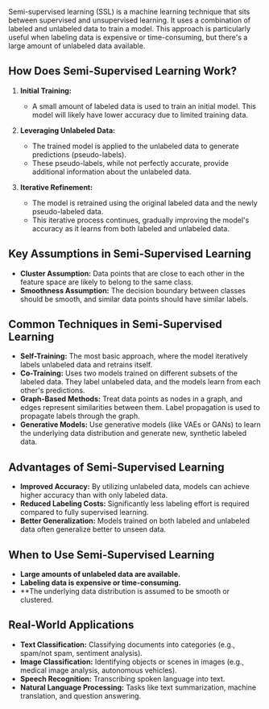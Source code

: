 
Semi-supervised learning (SSL) is a machine learning technique that sits between supervised and unsupervised learning.
It uses a combination of labeled and unlabeled data to train a model.
This approach is particularly useful when labeling data is expensive or time-consuming, but there's a large amount of unlabeled data available.



## **How Does Semi-Supervised Learning Work?**

1. **Initial Training:**
    
    - A small amount of labeled data is used to train an initial model. This model will likely have lower accuracy due to limited training data.
2. **Leveraging Unlabeled Data:**
    
    - The trained model is applied to the unlabeled data to generate predictions (pseudo-labels).
    - These pseudo-labels, while not perfectly accurate, provide additional information about the unlabeled data.
3. **Iterative Refinement:**
    
    - The model is retrained using the original labeled data and the newly pseudo-labeled data.
    - This iterative process continues, gradually improving the model's accuracy as it learns from both labeled and unlabeled data.


## **Key Assumptions in Semi-Supervised Learning**

- **Cluster Assumption:** Data points that are close to each other in the feature space are likely to belong to the same class.
- **Smoothness Assumption:** The decision boundary between classes should be smooth, and similar data points should have similar labels.

## **Common Techniques in Semi-Supervised Learning**

- **Self-Training:** The most basic approach, where the model iteratively labels unlabeled data and retrains itself.
- **Co-Training:** Uses two models trained on different subsets of the labeled data. They label unlabeled data, and the models learn from each other's predictions.
- **Graph-Based Methods:** Treat data points as nodes in a graph, and edges represent similarities between them. Label propagation is used to propagate labels through the graph.
- **Generative Models:** Use generative models (like VAEs or GANs) to learn the underlying data distribution and generate new, synthetic labeled data.

## **Advantages of Semi-Supervised Learning**

- **Improved Accuracy:** By utilizing unlabeled data, models can achieve higher accuracy than with only labeled data.
- **Reduced Labeling Costs:** Significantly less labeling effort is required compared to fully supervised learning.
- **Better Generalization:** Models trained on both labeled and unlabeled data often generalize better to unseen data.

## **When to Use Semi-Supervised Learning**

- **Large amounts of unlabeled data are available.**
- **Labeling data is expensive or time-consuming.**
- **The underlying data distribution is assumed to be smooth or clustered.

## **Real-World Applications**

- **Text Classification:** Classifying documents into categories (e.g., spam/not spam, sentiment analysis).
- **Image Classification:** Identifying objects or scenes in images (e.g., medical image analysis, autonomous vehicles).
- **Speech Recognition:** Transcribing spoken language into text.
- **Natural Language Processing:** Tasks like text summarization, machine translation, and question answering.